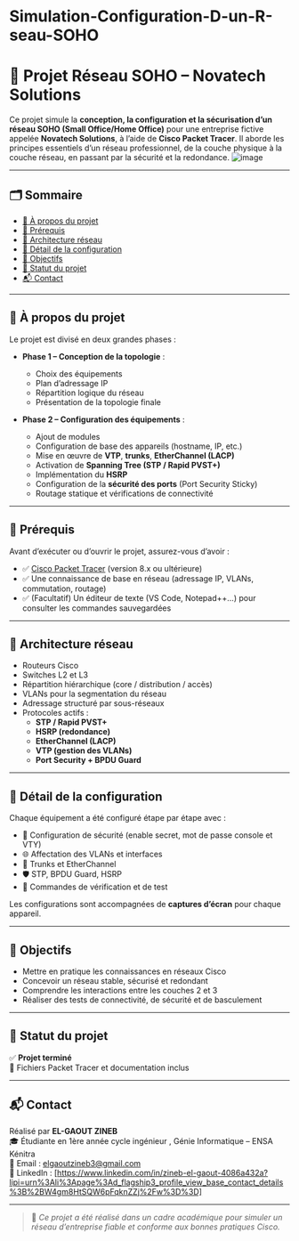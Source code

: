 # Simulation-Configuration-D-un-R-seau-SOHO
# 🏢 Projet Réseau SOHO – Novatech Solutions

Ce projet simule la **conception, la configuration et la sécurisation d’un réseau SOHO (Small Office/Home Office)** pour une entreprise fictive appelée **Novatech Solutions**, à l’aide de **Cisco Packet Tracer**. Il aborde les principes essentiels d’un réseau professionnel, de la couche physique à la couche réseau, en passant par la sécurité et la redondance.
![image](https://github.com/user-attachments/assets/2538367a-997c-4311-8d60-5a72339820aa)

---

## 🗂️ Sommaire

- [📖 À propos du projet](#-à-propos-du-projet)
- [🧰 Prérequis](#-prérequis)
- [🧩 Architecture réseau](#-architecture-réseau)
- [📖 Détail de la configuration](#détail-de-la-configuration)
- [🎯 Objectifs](#-objectifs)
- [📌 Statut du projet](#-statut-du-projet)
- [📬 Contact](#-contact)

---

## 📖 À propos du projet

Le projet est divisé en deux grandes phases :

- **Phase 1 – Conception de la topologie** :
  - Choix des équipements
  - Plan d’adressage IP
  - Répartition logique du réseau
  - Présentation de la topologie finale

- **Phase 2 – Configuration des équipements** :
  - Ajout de modules
  - Configuration de base des appareils (hostname, IP, etc.)
  - Mise en œuvre de **VTP**, **trunks**, **EtherChannel (LACP)**
  - Activation de **Spanning Tree (STP / Rapid PVST+)**
  - Implémentation du **HSRP**
  - Configuration de la **sécurité des ports** (Port Security Sticky)
  - Routage statique et vérifications de connectivité

---

## 🧰 Prérequis

Avant d’exécuter ou d’ouvrir le projet, assurez-vous d’avoir :

- ✅ [Cisco Packet Tracer](https://www.netacad.com/courses/packet-tracer) (version 8.x ou ultérieure)
- ✅ Une connaissance de base en réseau (adressage IP, VLANs, commutation, routage)
- ✅ (Facultatif) Un éditeur de texte (VS Code, Notepad++…) pour consulter les commandes sauvegardées

---

## 🧩 Architecture réseau

- Routeurs Cisco
- Switches L2 et L3
- Répartition hiérarchique (core / distribution / accès)
- VLANs pour la segmentation du réseau
- Adressage structuré par sous-réseaux
- Protocoles actifs :  
  - **STP / Rapid PVST+**  
  - **HSRP (redondance)**  
  - **EtherChannel (LACP)**  
  - **VTP (gestion des VLANs)**  
  - **Port Security + BPDU Guard**

---

## 📖 Détail de la configuration

Chaque équipement a été configuré étape par étape avec :

- 🔐 Configuration de sécurité (enable secret, mot de passe console et VTY)
- 🌐 Affectation des VLANs et interfaces
- 🔄 Trunks et EtherChannel
- 🛡️ STP, BPDU Guard, HSRP
- 🧪 Commandes de vérification et de test

Les configurations sont accompagnées de **captures d’écran** pour chaque appareil.

---


## 🎯 Objectifs 

- Mettre en pratique les connaissances en réseaux Cisco
- Concevoir un réseau stable, sécurisé et redondant
- Comprendre les interactions entre les couches 2 et 3
- Réaliser des tests de connectivité, de sécurité et de basculement

---

## 📌 Statut du projet

✅ **Projet terminé**  
📁 Fichiers Packet Tracer et documentation inclus

---

## 📬 Contact

Réalisé par **EL-GAOUT ZINEB**  
🎓 Étudiante en 1ère année cycle ingénieur , Génie Informatique – ENSA Kénitra  
📧 Email : elgaoutzineb3@gmail.com  
🔗 LinkedIn  : [https://www.linkedin.com/in/zineb-el-gaout-4086a432a?lipi=urn%3Ali%3Apage%3Ad_flagship3_profile_view_base_contact_details%3B%2BW4gm8HtSQW6pFqknZZj%2Fw%3D%3D]

---

> 📝 *Ce projet a été réalisé dans un cadre académique pour simuler un réseau d’entreprise fiable et conforme aux bonnes pratiques Cisco.*
